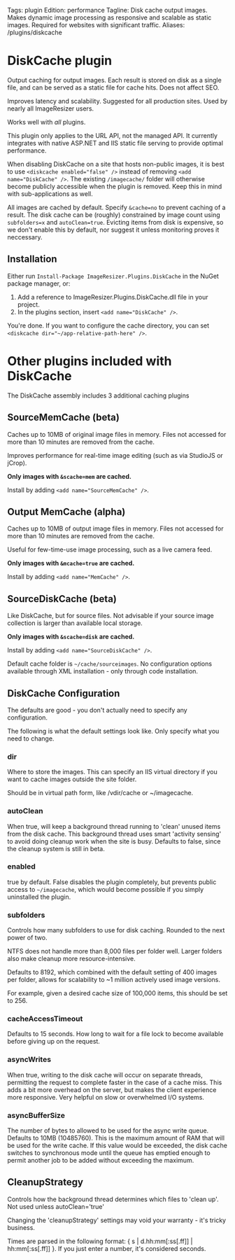 Tags: plugin
Edition: performance
Tagline: Disk cache output images. Makes dynamic image processing as responsive and scalable as static images. Required for websites with significant traffic.
Aliases: /plugins/diskcache


# DiskCache plugin

Output caching for output images. Each result is stored on disk as a single file, and can be served as a static file for cache hits. Does not affect SEO.

Improves latency and scalability. Suggested for all production sites. Used by nearly all ImageResizer users. 

Works well with *all* plugins.

This plugin only applies to the URL API, not the managed API. It currently integrates with native ASP.NET and IIS static file serving to provide optimal performance.

When disabling DiskCache on a site that hosts non-public images, it is best to use `<diskcache enabled="false" />` instead of removing `<add name="DiskCache" />`. The existing `/imagecache/` folder will otherwise become publicly accessible when the plugin is removed. Keep this in mind with sub-applications as well.

All images are cached by default. Specify `&cache=no` to prevent caching of a result. The disk cache can be (roughly) constrained by image count using `subfolders=x` and `autoClean=true`. Evicting items from disk is expensive, so we don't enable this by default, nor suggest it unless monitoring proves it neccessary.

## Installation

Either run `Install-Package ImageResizer.Plugins.DiskCache` in the NuGet package manager, or:

1. Add a reference to ImageResizer.Plugins.DiskCache.dll file in your project.
2. In the plugins section, insert `<add name="DiskCache" />`.

You're done. If you want to configure the cache directory, you can set `<diskcache dir="~/app-relative-path-here" />`. 


# Other plugins included with DiskCache

The DiskCache assembly includes 3 additional caching plugins

## SourceMemCache (beta)

Caches up to 10MB of original image files in memory. Files not accessed for more than 10 minutes are removed from the cache.

Improves performance for real-time image editing (such as via StudioJS or jCrop).

**Only images with `&scache=mem` are cached.**

Install by adding `<add name="SourceMemCache" />`.


## Output MemCache (alpha)

Caches up to 10MB of output image files in memory. Files not accessed for more than 10 minutes are removed from the cache.

Useful for few-time-use image processing, such as a live camera feed. 

**Only images with `&mcache=true` are cached.**

Install by adding `<add name="MemCache" />`.

## SourceDiskCache (beta)

Like DiskCache, but for source files. Not advisable if your source image collection is larger than available local storage.

**Only images with `&scache=disk` are cached.**

Install by adding `<add name="SourceDiskCache" />`.

Default cache folder is `~/cache/sourceimages`. No configuration options available through XML installation - only through code installation.

## DiskCache Configuration

The defaults are good - you don't actually need to specify any configuration. 

The following is what the default settings look like. Only specify what you need to change.

  <diskCache dir="~/imagecache" autoClean="false" enabled="true"
   subfolders="8192" cacheAccessTimeout="15000" asyncWrites="false" asyncBufferSize="10485760" />
  
  <cleanupStrategy startupDelay="00:05" minDelay="00:00:20" maxDelay="00:05" 
    optimalWorkSegmentLength="00:00:04" 
    targetItemsPerFolder="400" maximumItemsPerFolder="1000" 
    avoidRemovalIfCreatedWithin="24:00" avoidRemovalIfUsedWithin="4.00:00" 
    prohibitRemovalIfUsedWithin="00:05" prohibitRemovalIfCreatedWithin="00:10" />
  

### dir

Where to store the images. This can specify an IIS virtual directory if you want to cache images outside the site folder.

Should be in virtual path form, like /vdir/cache or ~/imagecache.

### autoClean

When true, will keep a background thread running to 'clean' unused items from the disk cache. This background thread uses smart 'activity sensing' to avoid doing cleanup work when the site is busy. 
Defaults to false, since the cleanup system is still in beta.

### enabled

true by default. False disables the plugin completely, but prevents public access to `~/imagecache`, which would become possible if you simply uninstalled the plugin.

### subfolders

Controls how many subfolders to use for disk caching. Rounded to the next power of two. 

NTFS does not handle more than 8,000 files per folder well. Larger folders also make cleanup more resource-intensive.

Defaults to 8192, which combined with the default setting of 400 images per folder, allows for scalability to ~1 million actively used image versions. 

For example, given a desired cache size of 100,000 items, this should be set to 256.

### cacheAccessTimeout

Defaults to 15 seconds. How long to wait for a file lock to become available before giving up on the request.

### asyncWrites

When true, writing to the disk cache will occur on separate threads, permitting the request to complete faster in the case of a cache miss. 
This adds a bit more overhead on the server, but makes the client experience more responsive. Very helpful on slow or overwhelmed I/O systems.

### asyncBufferSize

The number of bytes to allowed to be used for the async write queue. Defaults to 10MB (10485760). This is the maximum amount of RAM that will be used for the write cache. 
If this value would be exceeded, the disk cache switches to synchronous mode until the queue has emptied enough to permit another job to be added without exceeding the maximum.


## CleanupStrategy

Controls how the background thread determines which files to 'clean up'. Not used unless autoClean='true'

Changing the 'cleanupStrategy' settings may void your warranty - it's tricky business.

Times are parsed in the following format:  { s \| d.hh:mm[:ss[.ff]] \| hh:mm[:ss[.ff]] }. If you just enter a number, it's considered seconds.


